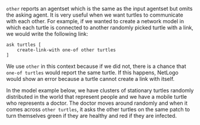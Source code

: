 ﻿`other` reports an agentset which is the same as the input agentset but omits the asking agent. It is very useful when we want turtles to communicate with each other. For example, if we wanted to create a network model in which each turtle is connected to another randomly picked turtle with a link, we would write the following link:



```
ask turtles [
	create-link-with one-of other turtles
]
```



We use `other` in this context because if we did not, there is a chance that `one-of turtles`  would report the same turtle. If this happens, NetLogo would show an error  because a turtle cannot create a link with itself.



In the model example below, we have clusters of stationary turtles randomly distributed in the world that represent people and we have a mobile turtle who represents a doctor. The doctor moves around randomly and when it comes across `other turtles`, it asks the other turtles on the same patch to turn themselves green if they are healthy and red if they are infected.